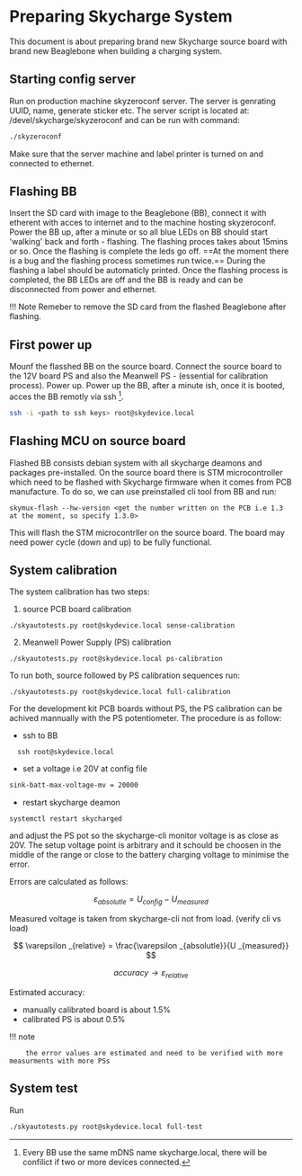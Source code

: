 # Preparing Skycharge System

This document is about preparing brand new Skycharge source board with brand new Beaglebone when building a charging system.

## Starting config server
Run on production machine skyzeroconf server. The server is genrating UUID, name, generate sticker etc. The server script is located at: /devel/skycharge/skyzeroconf and can be run with command:
```bash
./skyzeroconf 
```

Make sure that the server machine and label printer is turned on and connected to ethernet.

## Flashing BB
Insert the SD card with image to the Beaglebone (BB), connect it with etherent with acces to internet and to the machine hosting skyzeroconf.
Power the BB up, after a minute or so all blue LEDs on BB should start 'walking' back and forth - flashing. The flashing proces takes about 15mins or so. Once the flashing is complete the leds go off. ==At the moment there is a bug and the flashing process sometimes run twice.== During the flashing a label should be automaticly printed. Once the flashing process is completed, the BB LEDs are off and the BB is ready and can be disconnected from power and ethernet.

!!! Note
        Remeber to remove the SD card from the flashed Beaglebone after flashing.

## First power up 
Mounf the flasshed BB on the source board. 
Connect the source board to the 12V board PS and also the Meanwell PS - (essential for calibration process). Power up.
Power up the BB, after a minute ish, once it is booted, acces the BB remotly via ssh [^1].

```bash
ssh -i <path to ssh keys> root@skydevice.local
```

## Flashing MCU on source board
Flashed BB consists debian system with all skycharge deamons and packages pre-installed. On the source board there is STM microcontroller which need to be flashed with Skycharge firmware when it comes from PCB manufacture. 
To do so, we can use preinstalled cli tool from BB and run:
```shel
skymux-flash --hw-version <get the number written on the PCB i.e 1.3 at the moment, so specify 1.3.0>
```
This will flash the STM microcontrller on the source board. The board may need power cycle (down and up) to be fully functional.

## System calibration
The system calibration has two steps:

1) source PCB board calibration
```shell
./skyautotests.py root@skydevice.local sense-calibration
```
2)  Meanwell Power Supply (PS) calibration
```shell
./skyautotests.py root@skydevice.local ps-calibration
```
To run both, source followed by PS calibration sequences run:
```shell
./skyautotests.py root@skydevice.local full-calibration
```

For the development kit PCB boards without PS, the PS calibration can be achived mannually with the PS potentiometer. The procedure is as follow:
 
- ssh to BB
```shell
  ssh root@skydevice.local
```
- set a voltage i.e 20V at config file
```bash
sink-batt-max-voltage-mv = 20000
```
- restart skycharge deamon
```shell
systemctl restart skycharged
```

and adjust the PS pot so the skycharge-cli monitor voltage is as close as 20V. The setup voltage point is arbitrary and it schould be choosen in the middle of the range or close to the battery charging voltage to minimise the error.

Errors are calculated as follows:  

$$
\varepsilon _{absolutle} = U _{config} - U _{measured}
$$

Measured voltage is taken from skycharge-cli not from load. (verify cli vs load)

$$
\varepsilon _{relative} = \frac{\varepsilon _{absolutle}}{U _{measured}}
$$

$$
accuracy \rightarrow \varepsilon _{relative}
$$

Estimated accuracy:

- manually calibrated board is about 1.5%
- calibrated PS is about 0.5%

!!! note

        the error values are estimated and need to be verified with more measurments with more PSs



## System test

Run 

```bash
./skyautotests.py root@skydevice.local full-test
```

[^1]: Every BB use the same mDNS name skycharge.local, there will be confilict if two or more devices connected.
<!-- TODO format as warning note?  -->


